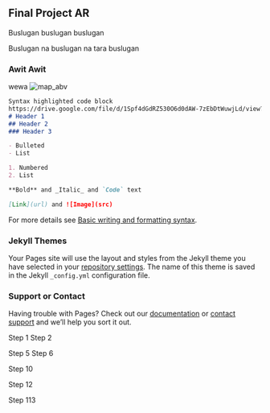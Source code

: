 ## Final Project AR

Buslugan buslugan buslugan

Buslugan na buslugan na tara buslugan

### Awit Awit

wewa
![map_abv](https://user-images.githubusercontent.com/99708131/154524647-0819b497-76a4-4eda-bcaa-839a0dc120ff.jpg)

```markdown
Syntax highlighted code block
https://drive.google.com/file/d/1Spf4dGdRZ530O6d0dAW-7zEbDtWuwjLd/view?usp=drives
# Header 1
## Header 2
### Header 3

- Bulleted
- List

1. Numbered
2. List

**Bold** and _Italic_ and `Code` text

[Link](url) and ![Image](src)
```

For more details see [Basic writing and formatting syntax](https://docs.github.com/en/github/writing-on-github/getting-started-with-writing-and-formatting-on-github/basic-writing-and-formatting-syntax).

### Jekyll Themes

Your Pages site will use the layout and styles from the Jekyll theme you have selected in your [repository settings](https://github.com/Buslogan/Final-Project-AR/settings/pages). The name of this theme is saved in the Jekyll `_config.yml` configuration file.

### Support or Contact

Having trouble with Pages? Check out our [documentation](https://docs.github.com/categories/github-pages-basics/) or [contact support](https://support.github.com/contact) and we’ll help you sort it out.

Step 1
Step 2

Step 5
Step 6


Step 10

Step 12




Step 113

